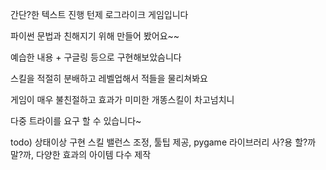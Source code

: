 간단?한 텍스트 진행 턴제 로그라이크 게임입니다

파이썬 문법과 친해지기 위해 만들어 봤어요~~

예습한 내용 + 구글링 등으로 구현해보았슴니다

스킬을 적절히 분배하고 레벨업해서 적들을 물리쳐봐요

게임이 매우 불친절하고 효과가 미미한 개똥스킬이 차고넘치니

다중 트라이를 요구 할 수 있습니다~

todo) 상태이상 구현 스킬 밸런스 조정, 툴팁 제공, pygame 라이브러리 사?용 할?까 말?까, 다양한 효과의 아이템 다수 제작

